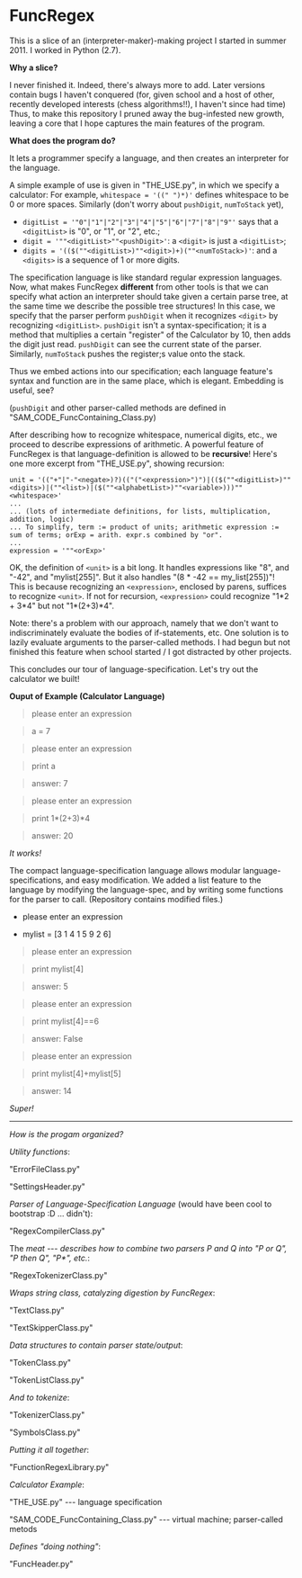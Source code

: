 FuncRegex
=========



This is a slice of an (interpreter-maker)-making project I started in summer 2011. I worked in Python (2.7). 



**Why a slice?**

I never finished it. 
Indeed, there's always more to add. Later versions contain bugs I haven't conquered
(for, given school and a host of other, recently developed interests (chess algorithms!!), I haven't since had time)
Thus, to make this repository I pruned away the bug-infested new growth,
leaving a core that I hope captures the main features of the program.



**What does the program do?**

It lets a programmer specify a language, and then creates an interpreter for the language.

A simple example of use is given in "THE_USE.py", in which we specify a calculator:
For example, `whitespace = '((" ")*)'` defines whitespace to be 0 or more spaces.
Similarly (don't worry about `pushDigit`, `numToStack` yet),

* `digitList = '"0"|"1"|"2"|"3"|"4"|"5"|"6"|"7"|"8"|"9"'` says that a `<digitList>` is "0", or "1", or "2", etc.;
* `digit = '""<digitList>""<pushDigit>'`: a `<digit>` is just a `<digitList>`;
* `digits = '(($(""<digitList>)""<digit>)+)(""<numToStack>)'`: and a `<digits>` is a sequence of 1 or more digits.

The specification language is like standard regular expression languages.
Now, what makes FuncRegex **different** from other tools is that we can specify
what action an interpreter should take given a certain parse tree, at the same time we describe
the possible tree structures! In this case, we specify that the parser perform `pushDigit`
when it recognizes `<digit>` by recognizing `<digitList>`. `pushDigit` isn't a syntax-specification; it is a
method that multiplies a certain "register" of the Calculator by 10, then adds the digit just read.
`pushDigit` can see the current state of the parser.
Similarly, `numToStack` pushes the register;s value onto the stack.

Thus we embed actions into our specification; each language feature's syntax and function are in the same place,
which is elegant. Embedding is useful, see?

(`pushDigit` and other parser-called methods are defined in "SAM\_CODE\_FuncContaining_Class.py)

After describing how to recognize whitespace, numerical digits, etc.,
we proceed to describe expressions of arithmetic. A powerful feature of FuncRegex is that language-definition
is allowed to be **recursive**! Here's one more excerpt from "THE_USE.py", showing recursion:

    unit = '(("+"|"-"<negate>)?)(("("<expression>")")|(($(""<digitList>)""<digits>)|(""<list>)|($(""<alphabetList>)""<variable>)))""<whitespace>'
    ...
    ... (lots of intermediate definitions, for lists, multiplication, addition, logic)
    ... To simplify, term := product of units; arithmetic expression := sum of terms; orExp = arith. expr.s combined by "or".
    ...
    expression = '""<orExp>'

OK, the definition of `<unit>` is a bit long. It handles expressions like "8", and "-42", and "mylist[255]".
But it also handles "(8 * -42 == my_list[255])"! This is because recognizing an `<expression>`, enclosed by parens,
suffices to recognize `<unit>`. If not for recursion, `<expression>` could recognize "1\*2 + 3\*4" but not "1\*(2+3)\*4".

Note: there's a problem with our approach, namely that we don't want to
indiscriminately evaluate the bodies of if-statements, etc. One solution is to lazily evaluate arguments to the
parser-called methods. I had begun but not finished this feature when school started / I got distracted by other projects. 

This concludes our tour of language-specification. Let's try out the calculator we built!




**Ouput of Example (Calculator Language)**

> please enter an expression

> a = 7

> please enter an expression

> print a

> answer: 7

> please enter an expression

> print 1*(2+3)*4

> answer: 20

_It works!_

The compact language-specification language allows modular language-specifications, and easy modification.
We added a list feature to the language by modifying the language-spec, and by 
writing some functions for the parser to call. (Repository contains modified files.)

* please enter an expression

* mylist = [3 1 4 1 5 9 2 6]

> please enter an expression

> print mylist[4]

> answer: 5

> please enter an expression

> print mylist[4]==6

> answer: False

> please enter an expression

> print mylist[4]+mylist[5]

> answer: 14

_Super!_

************
*How is the progam organized?*

_Utility functions_:

"ErrorFileClass.py"

"SettingsHeader.py"

_Parser of Language-Specification Language_ (would have been cool to bootstrap :D ... didn't):

"RegexCompilerClass.py"

The _meat_ --- _describes how to combine two parsers P and Q into "P or Q", "P then Q", "P*", etc._:

"RegexTokenizerClass.py"

_Wraps string class, catalyzing digestion by FuncRegex_:

"TextClass.py"

"TextSkipperClass.py"

_Data structures to contain parser state/output_:

"TokenClass.py"

"TokenListClass.py"

_And to tokenize_:

"TokenizerClass.py"

"SymbolsClass.py"

_Putting it all together_:

"FunctionRegexLibrary.py"

_Calculator Example_:

"THE_USE.py" --- language specification

"SAM\_CODE\_FuncContaining_Class.py" --- virtual machine; parser-called metods

_Defines "doing nothing"_:

"FuncHeader.py"

